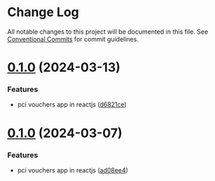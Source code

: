 # Change Log

All notable changes to this project will be documented in this file.
See [Conventional Commits](https://conventionalcommits.org) for commit guidelines.

# [0.1.0](https://github.com/ovh/manager/compare/@ovh-ux/manager-pci-vouchers-app@0.0.0...@ovh-ux/manager-pci-vouchers-app@0.1.0) (2024-03-13)


### Features

* pci vouchers app in reactjs ([d6821ce](https://github.com/ovh/manager/commit/d6821cecd3bde7d884054d8e782e9a1e9dbfddac))





# [0.1.0](https://github.com/ovh/manager/compare/@ovh-ux/manager-pci-vouchers-app@0.0.0...@ovh-ux/manager-pci-vouchers-app@0.1.0) (2024-03-07)


### Features

* pci vouchers app in reactjs ([ad08ee4](https://github.com/ovh/manager/commit/ad08ee4618d6243328eee76af7d1bd459a1a7d83))
